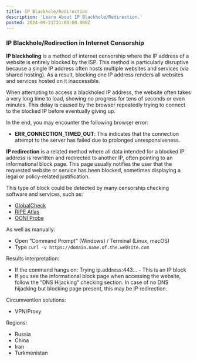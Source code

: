 ```yaml
---
title: IP Blackhole/Redirection
description: 'Learn About IP Blackhole/Redirection.'
posted: 2024-09-21T21:00:00.000Z
---
```

### IP Blackhole/Redirection in Internet Censorship
**IP blackholing** is a method of internet censorship where the IP address of a website is entirely blocked by the ISP. This method is particularly disruptive because a single IP address often hosts multiple websites and services (via shared hosting). As a result, blocking one IP address renders all websites and services hosted on it inaccessible.

When attempting to access a blackholed IP address, the website often takes a very long time to load, showing no progress for tens of seconds or even minutes. This delay is caused by the browser repeatedly trying to connect to the blocked IP before eventually giving up.

In the end, you may encounter the following browser error:
- **ERR_CONNECTION_TIMED_OUT**: This indicates that the connection attempt to the server has failed due to prolonged unresponsiveness.

**IP redirection** is a related method where all data intended for a blocked IP address is rewritten and redirected to another IP, often pointing to an informational block page. This page usually notifies the user that the requested website or service has been blocked, sometimes displaying a legal or policy-related justification.

This type of block could be detected by many censorship checking software and services, such as:
>
 - [GlobalCheck](/balefire/censorship/services/globalcheck/)
 - [RIPE Atlas](/balefire/censorship/services/ripe-atlas/)
 - [OONI Probe](/balefire/censorship/toolkits/ooni/)

As well as manually:
>
 - Open “Command Prompt” (Windows) / Terminal (Linux, macOS)
 - Type `curl -v https://domain.name.of.the.website.com`

Results interpretation:
>
 - If the command hangs on: Trying ip.address:443… - This is an IP block
 - If you see the informational block page when accessing the website, follow the “DNS Hijacking” checking section. In case of no DNS hijacking but blocking page present, this may be IP redirection.


Circumvention solutions:
>
 - VPN/Proxy

Regions:
- Russia
- China
- Iran
- Turkmenistan
